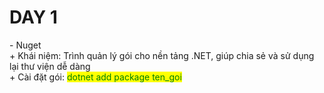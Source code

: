 <h1>DAY 1</h1>
- Nuget<br>
+ Khái niệm: Trình quản lý gói cho nền tảng .NET, giúp chia sẻ và sử dụng lại thư viện dễ dàng<br>
+ Cài đặt gói: <mark style="color: green;">dotnet add package ten_goi </mark>
